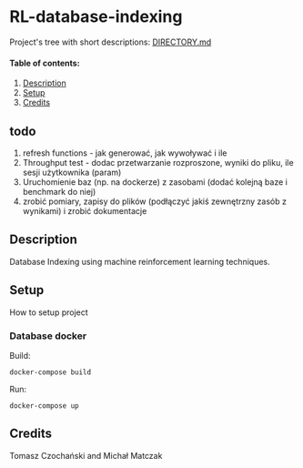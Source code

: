 # RL-database-indexing
Project's tree with short descriptions: [DIRECTORY.md](./DIRECTORY.md)

#### Table of contents: 
1. [Description](#description)
1. [Setup](#setup)
1. [Credits](#credits)

## todo
1. refresh functions - jak generować, jak wywoływać i ile
2. Throughput test - dodac przetwarzanie rozproszone, wyniki do pliku, ile sesji użytkownika (param)
3. Uruchomienie baz (np. na dockerze) z zasobami (dodać kolejną baze i benchmark do niej)
4. zrobić pomiary, zapisy do plików (podłączyć jakiś zewnętrzny zasób z wynikami) i zrobić dokumentacje

## Description
Database Indexing using machine reinforcement learning techniques.

## Setup
How to setup project

### Database docker
Build:
```shell
docker-compose build
```

Run:
```shell
docker-compose up
```


## Credits
Tomasz Czochański and Michał Matczak